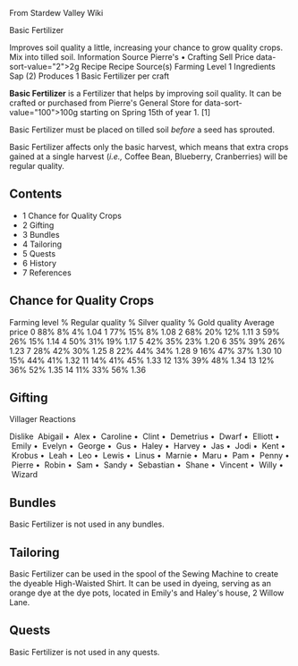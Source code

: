 From Stardew Valley Wiki

Basic Fertilizer

Improves soil quality a little, increasing your chance to grow quality crops. Mix into tilled soil. Information Source Pierre's • Crafting Sell Price data-sort-value="2"&gt;2g Recipe Recipe Source(s) Farming Level 1 Ingredients Sap (2) Produces 1 Basic Fertilizer per craft

**Basic Fertilizer** is a Fertilizer that helps by improving soil quality. It can be crafted or purchased from Pierre's General Store for data-sort-value="100"&gt;100g starting on Spring 15th of year 1. \[1]

Basic Fertilizer must be placed on tilled soil *before* a seed has sprouted.

Basic Fertilizer affects only the basic harvest, which means that extra crops gained at a single harvest (*i.e.,* Coffee Bean, Blueberry, Cranberries) will be regular quality.

## Contents

- 1 Chance for Quality Crops
- 2 Gifting
- 3 Bundles
- 4 Tailoring
- 5 Quests
- 6 History
- 7 References

## Chance for Quality Crops

Farming level % Regular quality % Silver quality % Gold quality Average price 0 88% 8% 4% 1.04 1 77% 15% 8% 1.08 2 68% 20% 12% 1.11 3 59% 26% 15% 1.14 4 50% 31% 19% 1.17 5 42% 35% 23% 1.20 6 35% 39% 26% 1.23 7 28% 42% 30% 1.25 8 22% 44% 34% 1.28 9 16% 47% 37% 1.30 10 15% 44% 41% 1.32 11 14% 41% 45% 1.33 12 13% 39% 48% 1.34 13 12% 36% 52% 1.35 14 11% 33% 56% 1.36

## Gifting

Villager Reactions

Dislike  Abigail •  Alex •  Caroline •  Clint •  Demetrius •  Dwarf •  Elliott •  Emily •  Evelyn •  George •  Gus •  Haley •  Harvey •  Jas •  Jodi •  Kent •  Krobus •  Leah •  Leo •  Lewis •  Linus •  Marnie •  Maru •  Pam •  Penny •  Pierre •  Robin •  Sam •  Sandy •  Sebastian •  Shane •  Vincent •  Willy •  Wizard

## Bundles

Basic Fertilizer is not used in any bundles.

## Tailoring

Basic Fertilizer can be used in the spool of the Sewing Machine to create the dyeable High-Waisted Shirt. It can be used in dyeing, serving as an orange dye at the dye pots, located in Emily's and Haley's house, 2 Willow Lane.

## Quests

Basic Fertilizer is not used in any quests.